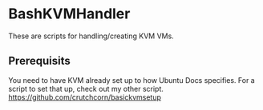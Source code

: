 # BashKVMHandler
These are scripts for handling/creating KVM VMs.

## Prerequisits
You need to have KVM already set up to how Ubuntu Docs specifies. For a script to set that up, check out my other script. https://github.com/crutchcorn/basickvmsetup
